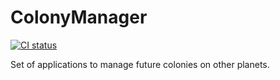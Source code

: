 # ColonyManager

[![CI status](https://github.com/fdivrusa/ColonyManager/workflows/Develop%20build/badge.svg)](https://github.com/fdivrusa/ColonyManager/actions?query=workflow%3A%22Develop+build%22)

Set of applications to manage future colonies on other planets.
